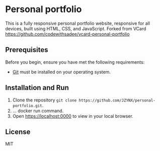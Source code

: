 # Personal portfolio

This is a fully responsive personal portfolio website, responsive for all devices, built using HTML, CSS, and JavaScript. Forked from VCard https://github.com/codewithsadee/vcard-personal-portfolio

## Prerequisites

Before you begin, ensure you have met the following requirements:

* [Git](https://git-scm.com/downloads "Download Git") must be installed on your operating system.

## Installation and Run
1. Clone the repository `git clone https://github.com/JZYNX/personal-portfolio.git`.
2. ... docker run command.
3. Open [https://localhost:0000](https://localhost:0000) to view in your local browser.

## License

MIT
